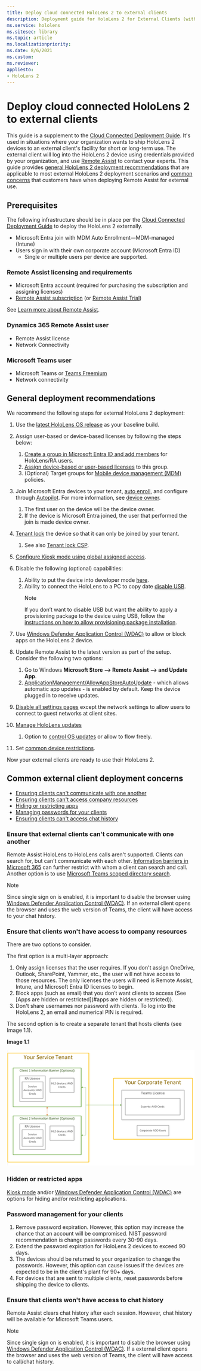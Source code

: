 ```yaml
---
title: Deploy cloud connected HoloLens 2 to external clients
description: Deployment guide for HoloLens 2 for External Clients (with Remote assist as an example)
ms.service: hololens
ms.sitesec: library
ms.topic: article
ms.localizationpriority:
ms.date: 8/6/2021
ms.custom: 
ms.reviewer: 
appliesto:
- HoloLens 2
---
```


# Deploy cloud connected HoloLens 2 to external clients

This guide is a supplement to the [Cloud Connected Deployment Guide](hololens2-cloud-connected-overview.md). It's used in situations where your organization wants to ship HoloLens 2 devices to an external client's facility for short or long-term use. The external client will log into the HoloLens 2 device using credentials provided by your organization, and use [Remote Assist](/dynamics365/mixed-reality/remote-assist/ra-overview) to contact your experts. This guide provides [general HoloLens 2 deployment recommendations](#general-deployment-recommendations) that are applicable to most external HoloLens 2 deployment scenarios and [common concerns](#common-external-client-deployment-concerns) that customers have when deploying Remote Assist for external use. 

## Prerequisites

The following infrastructure should be in place per the [Cloud Connected Deployment Guide](hololens2-cloud-connected-overview.md) to deploy the HoloLens 2 externally.

- Microsoft Entra join with MDM Auto Enrollment—MDM-managed (Intune)
- Users sign in with their own corporate account (Microsoft Entra ID)
    - Single or multiple users per device are supported.

### Remote Assist licensing and requirements

- Microsoft Entra account (required for purchasing the subscription and assigning licenses)
- [Remote Assist subscription](/dynamics365/mixed-reality/remote-assist/buy-and-deploy-remote-assist) (or [Remote Assist Trial](/dynamics365/mixed-reality/remote-assist/try-remote-assist))

See [Learn more about Remote Assist](/hololens/hololens2-cloud-connected-overview#learn-about-remote-assist).

### Dynamics 365 Remote Assist user

- Remote Assist license
- Network Connectivity

### Microsoft Teams user

- Microsoft Teams or [Teams Freemium](https://products.office.com/microsoft-teams/free)
- Network connectivity

## General deployment recommendations

We recommend the following steps for external HoloLens 2 deployment:

1. Use the [latest HoloLens OS release](https://aka.ms/hololens2download) as your baseline build.
1. Assign user-based or device-based licenses by following the steps below:
    1. [Create a group in Microsoft Entra ID and add members](/azure/active-directory/fundamentals/active-directory-groups-create-azure-portal#create-a-basic-group-and-add-members) for HoloLens/RA users.
    1. [Assign device-based or user-based licenses](/azure/active-directory/enterprise-users/licensing-groups-assign#:~:text=In%20this%20article%201%20Assign%20the%20required%20licenses,3%20Check%20for%20license%20problems%20and%20resolve%20them) to this group.
    1. (Optional) Target groups for [Mobile device management (MDM)](hololens-enroll-mdm.md) policies.

1. Join Microsoft Entra devices to your tenant, [auto enroll](/hololens/hololens-enroll-mdm#auto-enrollment-in-mdm), and configure through [Autopilot](/hololens/hololens2-autopilot). For more information, see [device owner](/hololens/security-adminless-os#device-owner).
    1. The first user on the device will be the device owner.
    1. If the device is Microsoft Entra joined, the user that performed the join is made device owner.
    
1. [Tenant lock](/hololens/hololens-release-notes#tenantlockdown-csp-and-autopilot) the device so that it can only be joined by your tenant.
    1. See also [Tenant lock CSP](/windows/client-management/mdm/tenantlockdown-csp).

1. [Configure Kiosk mode using global assigned access](/hololens/hololens-global-assigned-access-kiosk).

1. Disable the following (optional) capabilities:
    1. Ability to put the device into developer mode [here](/windows/client-management/mdm/policy-csp-applicationmanagement#applicationmanagement-allowdeveloperunlock).
    1. Ability to connect the HoloLens to a PC to copy date [disable USB](/windows/client-management/mdm/policy-csp-connectivity#connectivity-allowusbconnection).
       > [!NOTE]
        > If you don’t want to disable USB but want the ability to apply a provisioning package to the device using USB, follow the [instructions on how to allow provisioning package installation](/windows/client-management/mdm/policy-csp-security#security-allowaddprovisioningpackage).

1. Use [Windows Defender Application Control (WDAC)](/hololens/windows-defender-application-control-wdac) to allow or block apps on the HoloLens 2 device.
1. Update Remote Assist to the latest version as part of the setup. Consider the following two options:
    1. Go to Windows **Microsoft Store --> Remote Assist --> and Update App**.
    1. [ApplicationManagement/AllowAppStoreAutoUpdate](/windows/client-management/mdm/policy-csp-applicationmanagement#applicationmanagement-allowappstoreautoupdate) - which allows automatic app updates - is enabled by default. Keep the device plugged in to receive updates.
1. [Disable all settings pages](/hololens/settings-uri-list) except the network settings to allow users to connect to guest networks at client sites.
1. [Manage HoloLens updates](/hololens/hololens-updates)
    1. Option to [control OS updates](/mem/intune/protect/windows-update-for-business-configure#create-and-assign-update-rings) or allow to flow freely.
1. Set [common device restrictions](/hololens/hololens-common-device-restrictions).

Now your external clients are ready to use their HoloLens 2.

## Common external client deployment concerns

- [Ensuring clients can't communicate with one another](#ensure-that-external-clients-cant-communicate-with-one-another)
- [Ensuring clients can't access company resources](#ensure-that-clients-wont-have-access-to-company-resources)
- [Hiding or restricting apps](#hidden-or-restricted-apps)
- [Managing passwords for your clients](#password-management-for-your-clients) 
- [Ensuring clients can't access chat history](#ensure-that-clients-wont-have-access-to-chat-history)

### Ensure that external clients can't communicate with one another

Remote Assist HoloLens to HoloLens calls aren't supported. Clients can search for, but can't communicate with each other. [Information barriers in Microsoft 365](/microsoft-365/compliance/information-barriers) can further restrict with whom a client can search and call. Another option is to use [Microsoft Teams scoped directory search](/MicrosoftTeams/teams-scoped-directory-search).

 > [!NOTE]
> Since single sign on is enabled, it is important to disable the browser using [Windows Defender Application Control (WDAC)](/hololens/windows-defender-application-control-wdac). If an external client opens the browser and uses the web version of Teams, the client will have access to your chat history.

### Ensure that clients won't have access to company resources

There are two options to consider.

The first option is a multi-layer approach:

1. Only assign licenses that the user requires. If you don't assign OneDrive, Outlook, SharePoint, Yammer, etc., the user will not have access to those resources. The only licenses the users will need is Remote Assist, Intune, and Microsoft Entra ID licenses to begin.
1. Block apps (such as email) that you don’t want clients to access (See [Apps are hidden or restricted](#apps are hidden or restricted)).
1. Don't share usernames nor password with clients. To log into the HoloLens 2, an email and numerical PIN is required.

The second option is to create a separate tenant that hosts clients (see Image 1.1).

**Image 1.1**

![Service Tenant Image.](./images/hololens-service-tenant-image.png)

### Hidden or restricted apps

[Kiosk mode](/hololens/hololens-kiosk) and/or [Windows Defender Application Control (WDAC)](/hololens/windows-defender-application-control-wdac) are options for hiding and/or restricting applications.

### Password management for your clients

1. Remove password expiration. However, this option may increase the chance that an account will be compromised. NIST password recommendation is change passwords every 30-90 days.
1. Extend the password expiration for HoloLens 2 devices to exceed 90 days.
1. The devices should be returned to your organization to change the passwords. However, this option can cause issues if the devices are expected to be in the client's plant for 90+ days.  
1. For devices that are sent to multiple clients, reset passwords before shipping the device to clients.

### Ensure that clients won't have access to chat history

Remote Assist clears chat history after each session. However, chat history will be available for Microsoft Teams users.

> [!NOTE]
> Since single sign on is enabled, it is important to disable the browser using [Windows Defender Application Control (WDAC)](/hololens/windows-defender-application-control-wdac).  If a external client opens the browser and uses the web version of Teams, the client will have access to call/chat history.
